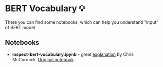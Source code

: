 # BERT Vocabulary 💡
There you can find some notebooks, which can help you understand "input" of BERT model

## Notebooks
+ **inspect-bert-vocabulary.ipynb** - great [explanation](https://www.youtube.com/watch?v=zJW57aCBCTk&list=PLam9sigHPGwOBuH4_4fr-XvDbe5uneaf6&index=2) by Chris McCormick. [Original notebook](https://colab.research.google.com/drive/1fCKIBJ6fgWQ-f6UKs7wDTpNTL9N-Cq9X).